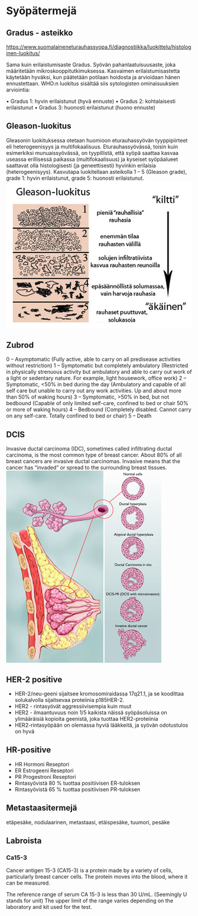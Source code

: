 # Syöpätermejä

## Gradus - asteikko
https://www.suomalaineneturauhassyopa.fi/diagnostiikka/luokittelu/histologinen-luokitus/

Sama kuin erilaistumisaste
Gradus. Syövän pahanlaatuisuusaste, joka määritetään mikroskooppitutkimuksessa. Kasvaimen erilaistumisastetta käytetään hyväksi, kun päätetään potilaan hoidosta ja arvioidaan hänen ennustettaan.
WHO:n luokitus sisältää siis sytologisten ominaisuuksien arviointia:

• Gradus 1: hyvin erilaistunut (hyvä ennuste)
• Gradus 2: kohtalaisesti erilaistunut
• Gradus 3: huonosti erilaistunut (huono ennuste)

## Gleason-luokitus
Gleasonin luokituksessa otetaan huomioon eturauhassyövän tyyppipiirteet eli heterogeenisyys ja multifokaalisuus. Eturauhassyövässä, toisin kuin esimerkiksi munuaissyövässä, on tyypillistä, että syöpä saattaa kasvaa useassa erillisessä paikassa (multifokaalisuus) ja kyseiset syöpäalueet saattavat olla histologisesti (ja geneettisesti) hyvinkin erilaisia (heterogeenisyys). Kasvutapa luokitellaan asteikolla 1 – 5 (Gleason grade), grade 1: hyvin erilaistunut, grade 5: huonosti erilaistunut.
![Gleanson-luokitus kuva](gleason-luokitus.jpg)

## Zubrod

0 – Asymptomatic (Fully active, able to carry on all predisease activities without restriction)
1 – Symptomatic but completely ambulatory (Restricted in physically strenuous activity but ambulatory and able to carry out work of a light or sedentary nature. For example, light housework, office work)
2 – Symptomatic, <50% in bed during the day (Ambulatory and capable of all self care but unable to carry out any work activities. Up and about more than 50% of waking hours)
3 – Symptomatic, >50% in bed, but not bedbound (Capable of only limited self-care, confined to bed or chair 50% or more of waking hours)
4 – Bedbound (Completely disabled. Cannot carry on any self-care. Totally confined to bed or chair)
5 – Death

## DCIS
Invasive ductal carcinoma (IDC), sometimes called infiltrating ductal carcinoma, is the most common type of breast cancer. About 80% of all breast cancers are invasive ductal carcinomas. Invasive means that the cancer has “invaded” or spread to the surrounding breast tissues.
![](dcis.jpg)

## HER-2 positive
- HER-2/neu-geeni sijaitsee kromosomiraidassa 17q21.1, ja se koodittaa solukalvolla sijaitsevaa proteiinia p185HER-2.
- HER2 - rintasyövät aggressiivisempia kuin muut
- HER2 - ilmaantuvuus noin 1/5 kaikista näissä syöpäsoluissa on ylimääräisiä kopioita geenistä, joka tuottaa HER2-proteiinia
- HER2-rintasyöpään on olemassa hyviä lääkkeitä, ja syövän odotustulos on hyvä

## HR-positive
- HR Hormoni Reseptori
- ER Estrogeeni Reseptori
- PR Progestroni Reseptori
- Rintasyövistä 80 % tuottaa positiivisen ER-tuloksen
- Rintasyövistä 65 % tuottaa positiivisen PR-tuloksen

## Metastaasitermejä

etäpesäke,
nodulaarinen, 
metastaasi,
etäispesäke,
tuumori,
pesäke

## Labroista
### Ca15-3
Cancer antigen 15-3 (CA15-3) is a protein made by a variety of cells, particularly breast cancer cells. The protein moves into the blood, where it can be measured.

The reference range of serum CA 15-3 is less than 30 U/mL. (Seemingly U stands for unit) The upper limit of the range varies depending on the laboratory and kit used for the test.

